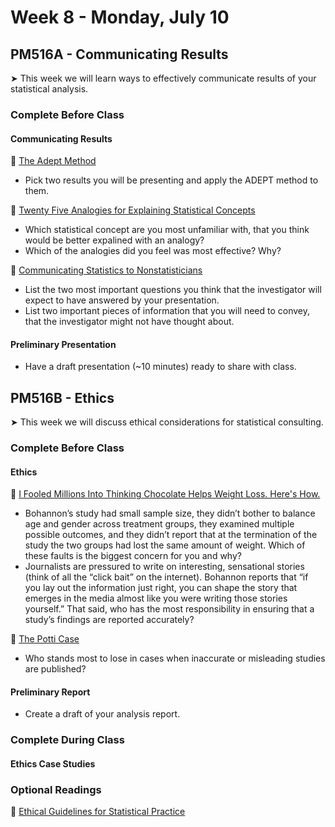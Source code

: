 # Week 8 - Monday, July 10

## PM516A - Communicating Results

&#x27A4; This week we will learn ways to effectively communicate results of your statistical analysis.

### Complete Before Class

#### Communicating Results

📖 [The Adept Method](https://betterexplained.com/articles/adept-method/)
* Pick two results you will be presenting and apply the ADEPT method to them.

📖 [Twenty Five Analogies for Explaining Statistical Concepts](http://higherlogicdownload.s3.amazonaws.com/AMSTAT/91c6ce4e-3d37-41fd-bff5-a8027e914f3b/UploadedImages/Twenty-Five_Analogies_for_Explainging_Statistical_Concepts.pdf)<br />  

* Which statistical concept are you most unfamiliar with, that you think would be better expalined with an analogy?
* Which of the analogies did you feel was most effective? Why?

📖 [Communicating Statistics to Nonstatisticians](https://stattrak.amstat.org/2016/08/01/nonstatisticians/)<br /> 

* List the two most important questions you think that the investigator will expect to have answered by your presentation.
* List two important pieces of information that you will need to convey, that the investigator might not have thought about.

#### Preliminary Presentation

* Have a draft presentation (~10 minutes) ready to share with class.



##  PM516B - Ethics

&#x27A4; This week we will discuss ethical considerations for statistical consulting.

### Complete Before Class

#### Ethics

📖 [I Fooled Millions Into Thinking Chocolate Helps Weight Loss. Here's How.](https://gizmodo.com/i-fooled-millions-into-thinking-chocolate-helps-weight-1707251800)<br />  

* Bohannon’s study had small sample size, they didn’t bother to balance age and gender across treatment groups, they examined multiple possible outcomes, and they didn’t report that at the termination of the study the two groups had lost the same amount of weight. Which of these faults is the biggest concern for you and why?
* Journalists are pressured to write on interesting, sensational stories (think of all the “click bait” on the internet). Bohannon reports that “if you lay out the information just right, you can shape the story that emerges in the media almost like you were writing those stories yourself.” That said, who has the most responsibility in ensuring that a study’s findings are reported accurately?

🎥 [The Potti Case](https://www.youtube.com/watch?v=W5sZTNPMQRM)
* Who stands most to lose in cases when inaccurate or misleading studies are published?

#### Preliminary Report

* Create a draft of your analysis report.


### Complete During Class

#### Ethics Case Studies

### Optional Readings

📖 [Ethical Guidelines for Statistical Practice](https://www.amstat.org/your-career/ethical-guidelines-for-statistical-practice)